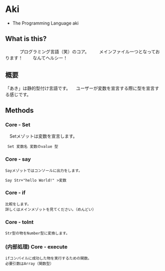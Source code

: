 # Aki

- The Programming Language aki

## What is this?
　
　　プログラミング言語（笑）のコア。
　　メインファイル一つとなっております！
　　なんてヘルシー！

## 概要
  
   「あき」は静的型付け言語です。
   　ユーザーが変数を宣言する際に型を宣言する感じです。

## Methods

### Core - Set
   
   　Setメゾットは変数を宣言します。

     Set 変数名 変数のvalue 型

### Core - say
 
    Sayメゾットではコンソールに出力をします。

    Say Str+"hello World!" >変数

### Core - if
  
    比較をします。
    詳しくはメインメゾットを見てください。（めんどい）

### Core - toInt
 
    Str型の物をNumber型に変換します。


### (内部処理) Core - execute

    ifコンパイルに成功した物を実行するための関数。
    必要引数はArray（関数型）

